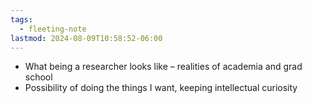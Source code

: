 ```yaml
---
tags:
  - fleeting-note
lastmod: 2024-08-09T10:58:52-06:00
---
```

- What being a researcher looks like – realities of academia and grad school
- Possibility of doing the things I want, keeping intellectual curiosity
